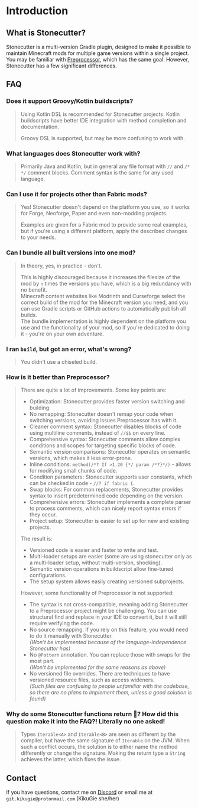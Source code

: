 # Introduction
## What is Stonecutter?
Stonecutter is a multi-version Gradle plugin, designed to make it possible to maintain Minecraft mods for multiple game versions within a single project.
You may be familiar with [Preprocessor](https://github.com/ReplayMod/preprocessor), which has the same goal. However, Stonecutter has a few significant differences.

## FAQ
### Does it support Groovy/Kotlin buildscripts?
> Using Kotlin DSL is recommended for Stonecutter projects. 
Kotlin buildscripts have better IDE integration with method completion and documentation.
> 
> Groovy DSL is supported, but may be more confusing to work with.

### What languages does Stonecutter work with?
> Primarily Java and Kotlin, but in general any file format with `//` and `/* */` comment blocks.
Comment syntax is the same for any used language.

### Can I use it for projects other than Fabric mods?
> Yes! Stonecutter doesn't depend on the platform you use,
so it works for Forge, Neoforge, Paper and even non-modding projects.
>
> Examples are given for a Fabric mod to provide some real examples,
but if you're using a different platform, apply the described changes to your needs.

### Can I bundle all built versions into one mod?
> In theory, yes, in practice - don't.  
> 
> This is highly discouraged because it increases the filesize of the mod by `n` times the versions you have,
> which is a big redundancy with no benefit.  
> Minecraft content websites like Modrinth and Curseforge select the correct build of the mod for the Minecraft
> version you need, and you can use Gradle scripts or GitHub actions to automatically publish all builds.  
> The bundle implementation is highly dependent on the platform you use and the functionality of your mod,
> so if you're dedicated to doing it - you're on your own adventure.

### I ran `build`, but got an error, what's wrong?
> You didn't use a chiseled build.

### How is it better than Preprocessor?
> There are quite a lot of improvements. Some key points are:
> - Optimization: Stonecutter provides faster version switching and building.
> - No remapping: Stonecutter doesn't remap your code when switching versions, avoiding issues Preprocessor has with it.
> - Cleaner comment syntax: Stonecutter disables blocks of code using multiline comments, instead of `//$$` on every line.
> - Comprehensive syntax: Stonecutter comments allow complex conditions and scopes for targeting specific blocks of code.
> - Semantic version comparisons: Stonecutter operates on semantic versions, which makes it less error-prone.
> - Inline conditions: `method(/*? If >1.20 {*/ param /*?}*/)` - allows for modifying small chunks of code.
> - Condition parameters: Stonecutter supports user constants, which can be checked in code - `//? if fabric {`.
> - Swap blocks: For common replacements, Stonecutter provides syntax to insert predetermined code depending on the version.
> - Comprehensive errors: Stonecutter implements a complete parser to process comments, which can nicely report syntax errors if they occur.
> - Project setup: Stonecutter is easier to set up for new and existing projects.
> 
> The result is:
> - Versioned code is easier and faster to write and test.
> - Multi-loader setups are easier (some are using stonecutter only as a multi-loader setup, without multi-version, shocking).
> - Semantic version operations in buildscript allow fine-tuned configurations.
> - The setup system allows easily creating versioned subprojects.
> 
> However, some functionality of Preprocessor is not supported:
> - The syntax is not cross-compatible, meaning adding Stonecutter to a Preprocessor project might be challenging.
> You can use structural find and replace in your IDE to convert it, but it will still require verifying the code.
> - No source remapping. If you rely on this feature, you would need to do it manually with Stonecutter.  
> *(Won't be implemented because of the language-independence Stonecutter has)*
> - No `@Pattern` annotation. You can replace those with swaps for the most part.  
> *(Won't be implemented for the same reasons as above)*
> - No versioned file overrides. There are techniques to have versioned resource files, such as access wideners.  
> *(Such files are confusing to people unfamiliar with the codebase, so there are no plans to implement them, unless a good solution is found)*

### Why do some Stonecutter functions return 🍌? How did this question make it into the FAQ?! Literally no one asked!
> Types `Iterable<A>` and `Iterable<B>` are seen as different by the compiler,
> but have the same signature of `Iterable` on the JVM.
> When such a conflict occurs, the solution is to either name the method differently or change the signature.
> Making the return type a `String` achieves the latter, which fixes the issue.

## Contact
If you have questions, contact me on [Discord](https://discord.gg/TBgNUCfryS)
or email me at `git.kikugie@protonmail.com` (KikuGie she/her)